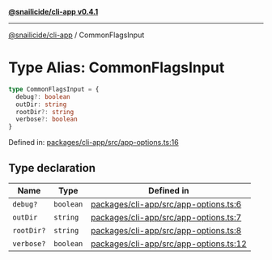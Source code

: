 [**@snailicide/cli-app v0.4.1**](../README.md)

---

[@snailicide/cli-app](../README.md) / CommonFlagsInput

# Type Alias: CommonFlagsInput

```ts
type CommonFlagsInput = {
  debug?: boolean
  outDir: string
  rootDir?: string
  verbose?: boolean
}
```

Defined in:
[packages/cli-app/src/app-options.ts:16](https://github.com/gbtunney/snailicide-monorepo/blob/master/packages/cli-app/src/app-options.ts#L16)

## Type declaration

| Name                            | Type      | Defined in                                                                                                                                    |
| ------------------------------- | --------- | --------------------------------------------------------------------------------------------------------------------------------------------- |
| <a id="debug"></a> `debug?`     | `boolean` | [packages/cli-app/src/app-options.ts:6](https://github.com/gbtunney/snailicide-monorepo/blob/master/packages/cli-app/src/app-options.ts#L6)   |
| <a id="outdir"></a> `outDir`    | `string`  | [packages/cli-app/src/app-options.ts:7](https://github.com/gbtunney/snailicide-monorepo/blob/master/packages/cli-app/src/app-options.ts#L7)   |
| <a id="rootdir"></a> `rootDir?` | `string`  | [packages/cli-app/src/app-options.ts:8](https://github.com/gbtunney/snailicide-monorepo/blob/master/packages/cli-app/src/app-options.ts#L8)   |
| <a id="verbose"></a> `verbose?` | `boolean` | [packages/cli-app/src/app-options.ts:12](https://github.com/gbtunney/snailicide-monorepo/blob/master/packages/cli-app/src/app-options.ts#L12) |
